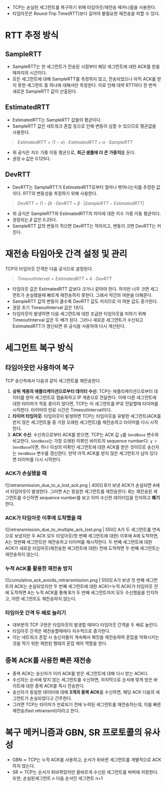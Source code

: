 - TCP는 손실된 세그먼트를 복구하기 위해 타임아웃/재전송 메커니즘을 사용한다.
- 타임아웃은 Round-Trip Time(RTT)보다 길어야 불필요한 재전송을 피할 수 있다.
# RTT 추정 방식
## **SampleRTT**
- SampleRTT는 한 세그먼트가 전송된 시점부터 해당 세그먼트에 대한 ACK를 받을 때까지의 시간이다.
- 모든 세그먼트에 대해 SampleRTT를 측정하지 않고, 전송되었으나 아직 ACK를 받지 못한 세그먼트 중 하나에 대해서만 측정한다. 이로 인해 대략 RTT마다 한 번씩 새로운 SampleRTT 값이 산출된다.
## **EstimatedRTT**
- EstimatedRTT는 SampleRTT 값들의 평균이다.
- SampleRTT 값은 네트워크 혼잡 등으로 인해 변동이 심할 수 있으므로 평균값을 사용한다.
>$EstimatedRTT = (1 - \alpha) \cdot EstimatedRTT + \alpha \cdot SampleRTT$
- 위 공식은 지수 가중 이동 평균으로, **최근 샘플에 더 큰 가중치**를 둔다.
- 권장 $\alpha$ 값은 0.125다.
## **DevRTT**
- DevRTT는 SampleRTT가 EstimatedRTT로부터 얼마나 벗어나는지를 추정한 값이다. RTT의 변동성을 측정하기 위해 사용한다.
>$DevRTT = (1 - \beta) \cdot DevRTT + \beta \cdot | SampleRTT - EstimatedRTT |$
- 위 공식은 SampleRTT와 EstimatedRTT의 차이에 대한 지수 가중 이동 평균이다.
- 권장되는 $\beta$ 값은 0.25다.
- SampleRTT 값의 변동이 작으면 DevRTT는 작아지고, 변동이 크면 DevRTT는 커진다.
# 재전송 타임아웃 간격 설정 및 관리
TCP의 타임아웃 간격은 다음 공식으로 설정된다.
>$TimeoutInterval = EstimatedRTT + 4 \cdot DevRTT$

- 타임아웃 값은 EstimatedRTT 값보다 크거나 같아야 한다. 하지만 너무 크면 세그먼트가 손실됐을때 빠르게 재전송하지 못한다. 그래서 약간의 여분을 더해준다.
- SampleRTT 값의 변동이 클수록 DevRTT 값도 커지므로 이 여분 값도 증가한다.
- 권장 초기 TimeoutInterval 값은 1초다.
- 타임아웃이 발생하면 다음 세그먼트에 대한 조급한 타임아웃을 피하기 위해 TimeoutInterval 값은 두 배가 된다. 그러나 새로운 세그먼트가 수신되고 EstimatedRTT가 갱신되면 위 공식을 사용하여 다시 계산된다.
# 세그먼트 복구 방식
## 타임아웃만 사용하여 복구
TCP 송신측에서 다음과 같이 세그먼트를 재전송한다.
1. **상위 계층의 애플리케이션으로부터 데이터 수신**: TCP는 애플리케이션으로부터 데이터를 받아 세그먼트로 캡슐화하고 IP 계층으로 전달한다. 
   이때 다른 세그먼트에 대한 타이머가 작동 중이지 않다면, TCP는 이 세그먼트를 IP로 전달할때 타이머를 시작한다. 타이머의 만료 시간은 TimeoutInterval이다.
2. **타이머 타임아웃**: 타임아웃이 발생하면 TCP는 타임아웃을 유발한 세그먼트(ACK를 받지 않은 세그먼트들 중 가장 오래된 세그먼트)를 재전송하고 타이머를 다시 시작한다.
3. **ACK 수신**: 수신측으로부터 ACK를 받으면, TCP는 ACK 값 `y`를 `SendBase` 변수와 비교한다. `SendBase`는 가장 오래된 미확인 바이트의 sequence number다. `y > SendBase`이면, 하나 이상의 미확인 세그먼트에 대한 ACK를 받은 것이므로 송신자는 `SendBase` 변수를 갱신한다. 만약 아직 ACK를 받지 않은 세그먼트가 남아 있다면 타이머를 다시 시작한다.
### ACK가 손실됐을 때
![[retransmission_due_to_a_lost_ack.png | 400]]
B가 보낸 ACK가 손실되면 A에서 타임아웃이 발생한다. 그러면 A는 동일한 세그먼트를 재전송한다.
B는 재전송된 세그먼트를 수신하면 sequence number를 보고 이미 수신한 데이터임을 인지하고 **폐기**한다.
### ACK가 타임아웃 이후에 도착했을 때
![[retransmission_due_to_multiple_ack_lost.png | 550]]
A가 두 세그먼트를 연속으로 보냈지만 두 ACK 모두 타임아웃(첫 번째 세그먼트에 대한) 이후에 A에 도착하면, A는 첫번째 세그먼트만 재전송하고 타이머를 재시작한다.
두 번째 세그먼트에 대한 ACK가 새로운 타임아웃(재전송한 세그먼트에 대한) 전에 도착하면 두 번째 세그먼트는 재전송하지 않는다.
### 누적 ACK를 활용한 재전송 방지
![[cumulative_ack_avoids_retransmission.png | 550]]
A가 보낸 첫 번째 세그먼트의 ACK는 손실되었지만 두 번째 세그먼트에 대한 ACK(=누적 ACK)가 타임아웃 전에 도착하면 A는 누적 ACK를 통해 B가 두 번째 세그먼트까지 모두 수신했음을 인지하고, 어떤 세그먼트도 재전송하지 않는다.
### 타임아웃 간격 두 배로 늘리기
- 대부분의 TCP 구현은 타임아웃이 발생할 때마다 타임아웃 간격을 두 배로 늘린다.
- 타임아웃 간격은 재전송할때마다 지수적으로 증가한다.
- 이는 네트워크 혼잡 시 송신자들이 계속해서 패킷을 재전송하여 혼잡을 악화시키는 것을 막기 위한 제한된 형태의 혼잡 제어 역할을 한다.
## 중복 ACK를 사용한 빠른 재전송
- 중복 ACK는 송신자가 이미 ACK를 받은 세그먼트에 대해 다시 받는 ACK다.
- 수신자는 순서에 맞지 않는 세그먼트를 수신하면, 마지막으로 순서에 맞게 받은 바이트에 대한 중복 ACK를 즉시 전송한다.
- 송신자가 동일한 데이터에 대해 **3개의 중복 ACK**를 수신하면, 해당 ACK 다음의 세그먼트가 손실되었다고 간주한다.
- 그러면 TCP는 타이머가 만료되기 전에 누락된 세그먼트를 재전송하는데, 이를 빠른 재전송(fast retransmit)이라고 한다.
# 복구 메커니즘과 GBN, SR 프로토콜의 유사성
- GBN ≃ TCP는 누적 ACK를 사용하고, 순서가 뒤바뀐 세그먼트를 개별적으로 ACK하지 않는다.
- SR ≃ TCP는 순서가 뒤바뀌었지만 올바르게 수신된 세그먼트를 버퍼에 저장한다. 또한, 손실된세그먼트 n 다음 순서인 세그먼트 n+1